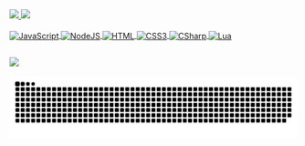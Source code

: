 <div>
  <a href="https://github.com/Gittified">
  <img height="180em" src="https://github-readme-stats.vercel.app/api?username=Gittified&show_icons=true&theme=dark&include_all_commits=true&count_private=true&icon_color=5D3FD3&title_color=5D3FD3&bg_color=000000&hide_border=true"/>
  <img height="180em" src="https://github-readme-stats.vercel.app/api/top-langs/?username=Gittified&layout=compact&langs_count=7&theme=dark&icon_color=e81c1c&title_color=5D3FD3&bg_color=000000&hide_border=true"/>
</div>
<div style="display: inline_block"><br>
  <img align="center" alt="JavaScript" height="30" width="40" src="https://cdn.jsdelivr.net/gh/devicons/devicon/icons/javascript/javascript-original.svg">
  <img align="center" alt="NodeJS" height="30" width="40" src="https://cdn.jsdelivr.net/gh/devicons/devicon/icons/nodejs/nodejs-original.svg">
  <img align="center" alt="HTML" height="30" width="40" src="https://cdn.jsdelivr.net/gh/devicons/devicon/icons/html5/html5-original.svg">
  <img align="center" alt="CSS3" height="30" width="40" src="https://cdn.jsdelivr.net/gh/devicons/devicon/icons/css3/css3-original.svg">
  <img align="center" alt="CSharp" height="30" width="40" src="https://cdn.jsdelivr.net/gh/devicons/devicon/icons/csharp/csharp-original.svg">
  <img align="center" alt="Lua" height="30" width="40" src="https://cdn.jsdelivr.net/gh/devicons/devicon/icons/lua/lua-plain-wordmark.svg">
</div>
  
  ##
 
<div> 
  <img src="https://img.shields.io/badge/-Nullified%233306-5663F7?style=for-the-badge&logo=discord&logoColor=white" target="_blank"></a>

  ![](https://github.com/Gittified/Gittified/blob/output/github-contribution-grid-snake.svg)
 
</div>

